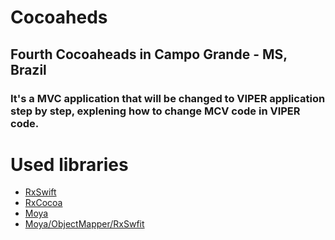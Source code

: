 # Cocoaheds

## Fourth Cocoaheads in Campo Grande - MS, Brazil

### It's a MVC application that will be changed to VIPER application step by step, explening how to change MCV code in VIPER code.

# Used libraries

- [RxSwift](https://github.com/ReactiveX/RxSwift)
- [RxCocoa](https://github.com/ReactiveX/RxSwift/tree/master/RxCocoa)
- [Moya](https://github.com/Moya/Moya)
- [Moya/ObjectMapper/RxSwfit](https://github.com/ivanbruel/Moya-ObjectMapper)
